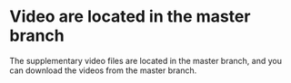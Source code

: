 # Video are located in the master branch
The supplementary video files are located in the master branch, and you can download the videos from the master branch.
